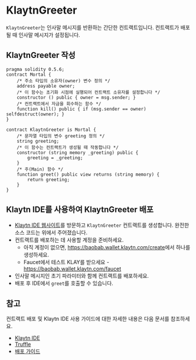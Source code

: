 # KlaytnGreeter

`KlaytnGreeter`는 인사말 메시지를 반환하는 간단한 컨트랙트입니다. 컨트랙트가 배포될 때 인사말 메시지가 설정됩니다.

## KlaytnGreeter 작성

```text
pragma solidity 0.5.6;
contract Mortal {
    /* 주소 타입의 소유자(owner) 변수 정의 */
    address payable owner;
    /* 이 함수는 초기화 시점에 실행되어 컨트랙트 소유자를 설정합니다 */
    constructor () public { owner = msg.sender; }
    /* 컨트랙트에서 자금을 회수하는 함수 */
    function kill() public { if (msg.sender == owner) selfdestruct(owner); }
}

contract KlaytnGreeter is Mortal {
    /* 문자열 타입의 변수 greeting 정의 */
    string greeting;
    /* 이 함수는 컨트랙트가 생성될 때 작동합니다 */
    constructor (string memory _greeting) public {
        greeting = _greeting;
    }
    /* 주(Main) 함수 */
    function greet() public view returns (string memory) {
        return greeting;
    }
}
```

## Klaytn IDE를 사용하여 KlaytnGreeter 배포

* [Klaytn IDE 웹사이트](https://ide.klaytn.com)를 방문하고 `KlaytnGreeter` 컨트랙트를 생성합니다. 완전한 소스 코드는 위에서 주어졌습니다.
* 컨트랙트를 배포하는 데 사용할 계정을 준비하세요. 
  * 아직 계정이 없으면, <https://baobab.wallet.klaytn.com/create>에서 하나를 생성하세요.
  * Faucet에서 테스트 KLAY를 받으세요 - <https://baobab.wallet.klaytn.com/faucet>
* 인사말 메시지인 초기 파라미터와 함께 컨트랙트를 배포하세요. 
* 배포 후 IDE에서 `greet`를 호출할 수 있습니다.

## 참고

컨트랙트 배포 및 Klaytn IDE 사용 가이드에 대한 자세한 내용은 다음 문서를 참조하세요.

* [Klaytn IDE](../ide-and-tools/README.md#klaytn-ide)
* [Truffle](../ide-and-tools/README.md#truffle)
* [배포 가이드](../deploy-guide.md)